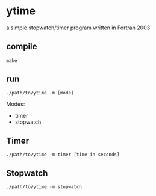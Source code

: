# ytime

a simple stopwatch/timer program written in Fortran 2003

## compile
```
make
```

## run
```
./path/to/ytime -m [mode]
```

Modes:
- timer
- stopwatch

## Timer
```
./path/to/ytime -m timer [time in seconds]
```

## Stopwatch
```
./path/to/ytime -m stopwatch
```

